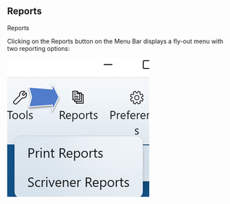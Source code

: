 ## Reports ##
Reports <br/>

Clicking on the Reports button on the Menu Bar displays a fly-out menu with two reporting options: <br/>

![](Print-Reports-Button-and-Menu-4.png)
